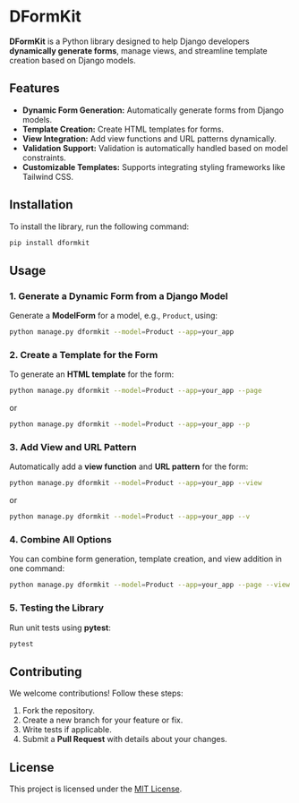 # DFormKit

**DFormKit** is a Python library designed to help Django developers **dynamically generate forms**, manage views, and streamline template creation based on Django models.

## Features

- **Dynamic Form Generation:** Automatically generate forms from Django models.
- **Template Creation:** Create HTML templates for forms.
- **View Integration:** Add view functions and URL patterns dynamically.
- **Validation Support:** Validation is automatically handled based on model constraints.
- **Customizable Templates:** Supports integrating styling frameworks like Tailwind CSS.

## Installation

To install the library, run the following command:

```bash
pip install dformkit
```

## Usage

### 1. Generate a Dynamic Form from a Django Model

Generate a **ModelForm** for a model, e.g., `Product`, using:

```bash
python manage.py dformkit --model=Product --app=your_app
```

### 2. Create a Template for the Form

To generate an **HTML template** for the form:

```bash
python manage.py dformkit --model=Product --app=your_app --page
```

or

```bash
python manage.py dformkit --model=Product --app=your_app --p
```

### 3. Add View and URL Pattern

Automatically add a **view function** and **URL pattern** for the form:

```bash
python manage.py dformkit --model=Product --app=your_app --view
```

or

```bash
python manage.py dformkit --model=Product --app=your_app --v
```

### 4. Combine All Options

You can combine form generation, template creation, and view addition in one command:

```bash
python manage.py dformkit --model=Product --app=your_app --page --view
```

### 5. Testing the Library

Run unit tests using **pytest**:

```bash
pytest
```

## Contributing

We welcome contributions! Follow these steps:

1. Fork the repository.
2. Create a new branch for your feature or fix.
3. Write tests if applicable.
4. Submit a **Pull Request** with details about your changes.

## License

This project is licensed under the [MIT License](LICENSE).
